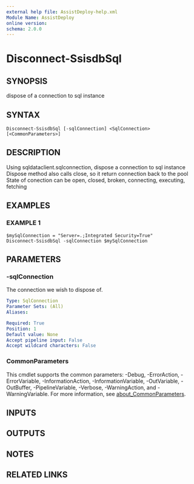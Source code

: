 ```yaml
---
external help file: AssistDeploy-help.xml
Module Name: AssistDeploy
online version:
schema: 2.0.0
---
```


# Disconnect-SsisdbSql

## SYNOPSIS
dispose of a connection to sql instance

## SYNTAX

```
Disconnect-SsisdbSql [-sqlConnection] <SqlConnection> [<CommonParameters>]
```

## DESCRIPTION
Using sqldataclient.sqlconnection, dispose a connection to sql instance
Dispose method also calls close, so it return connection back to the pool
State of conection can be open, closed, broken, connecting, executing, fetching

## EXAMPLES

### EXAMPLE 1
```
$mySqlConnection = "Server=.;Integrated Security=True"
Disconnect-SsisdbSql -sqlConnection $mySqlConnection
```

## PARAMETERS

### -sqlConnection
The connection we wish to dispose of.

```yaml
Type: SqlConnection
Parameter Sets: (All)
Aliases:

Required: True
Position: 1
Default value: None
Accept pipeline input: False
Accept wildcard characters: False
```

### CommonParameters
This cmdlet supports the common parameters: -Debug, -ErrorAction, -ErrorVariable, -InformationAction, -InformationVariable, -OutVariable, -OutBuffer, -PipelineVariable, -Verbose, -WarningAction, and -WarningVariable. For more information, see [about_CommonParameters](http://go.microsoft.com/fwlink/?LinkID=113216).

## INPUTS

## OUTPUTS

## NOTES

## RELATED LINKS
